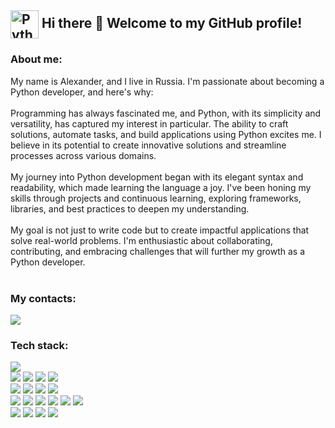 <h2><img src="https://media0.giphy.com/media/v1.Y2lkPTc5MGI3NjExNzJmcm1xbnA4N3huOGY3Ynh2Zm9wbDdqc3N0dHZxb3g4Z2NkZmhtbCZlcD12MV9pbnRlcm5hbF9naWZfYnlfaWQmY3Q9cw/LMt9638dO8dftAjtco/giphy.gif" width="45" alt="Python" style="vertical-align: middle;">  Hi there 👋 Welcome to my GitHub profile!</h2>

<h3>About me:</h3>
    My name is Alexander, and I live in Russia. I'm passionate about becoming a Python developer, and here's why:<br><br>
    Programming has always fascinated me, and Python, with its simplicity and versatility, has captured my interest in particular. 
    The ability to craft solutions, automate tasks, and build applications using Python excites me. 
    I believe in its potential to create innovative solutions and streamline processes across various domains.<br><br>
    My journey into Python development began with its elegant syntax and readability, which made learning the language a joy. 
    I've been honing my skills through projects and continuous learning, exploring frameworks, libraries, 
    and best practices to deepen my understanding.<br><br>
    My goal is not just to write code but to create impactful applications that solve real-world problems. 
    I'm enthusiastic about collaborating, contributing, and embracing challenges that will further my growth as a Python developer.<br><br>

<h3>My contacts:</h3>
    <a href="https://t.me/Lisnevskiy_dev"><img src="https://img.shields.io/badge/Telegram-2CA5E0?style=for-the-badge&logo=telegram&logoColor=white"></a>

<h3>Tech stack:</h3>
    <img src="https://img.shields.io/badge/Python-e3d92e?style=for-the-badge&logo=python"/><br>
    <img src="https://img.shields.io/badge/FastAPI-005571?style=for-the-badge&logo=fastapi" />
    <img src="https://img.shields.io/badge/Django-092E20?style=for-the-badge&logo=django&logoColor=white" />
    <img src="https://img.shields.io/badge/django%20rest-ff1709?style=for-the-badge&logo=django&logoColor=white" />
    <img src="https://img.shields.io/badge/Flask-000000?style=for-the-badge&logo=flask&logoColor=white" /><br>
    <img src="https://img.shields.io/badge/PostgreSQL-316192?style=for-the-badge&logo=postgresql&logoColor=white" />
    <img src="https://img.shields.io/badge/SQLite-07405E?style=for-the-badge&logo=sqlite&logoColor=white" />
    <img src="https://habrastorage.org/webt/sd/il/yi/sdilyi362-ykdpk5aghfsa8sevo.png" />
    <img src="https://habrastorage.org/webt/h_/bx/5p/h_bx5pbsihbuqf0pdulvawb4pjm.png" /><br>
    <img src="https://img.shields.io/badge/GIT-E44C30?style=for-the-badge&logo=git&logoColor=white" />
    <img src="https://img.shields.io/badge/GitHub-100000?style=for-the-badge&logo=github&logoColor=white" />
    <img src="https://img.shields.io/badge/gitlab-%23181717.svg?style=for-the-badge&logo=gitlab&logoColor=white" />
    <img src="https://img.shields.io/badge/Docker-2CA5E0?style=for-the-badge&logo=docker&logoColor=white" />
    <img src="https://img.shields.io/badge/celery-%2337814A.svg?&style=for-the-badge&logo=celery&logoColor=white" />
    <img src="https://img.shields.io/badge/redis-%23DC382D.svg?&style=for-the-badge&logo=redis&logoColor=white" /><br>
    <img src="https://img.shields.io/badge/Ubuntu-E95420?style=for-the-badge&logo=ubuntu&logoColor=white" />
    <img src="https://img.shields.io/badge/PyCharm-000000.svg?&style=for-the-badge&logo=PyCharm&logoColor=white" />
    <img src="https://img.shields.io/badge/Postman-FF6C37?style=for-the-badge&logo=Postman&logoColor=white" />
    <img src="https://img.shields.io/badge/-Swagger-%23Clojure?style=for-the-badge&logo=swagger&logoColor=white" />
